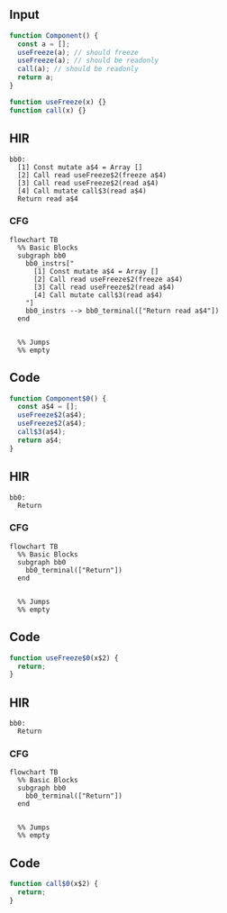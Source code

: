 
## Input

```javascript
function Component() {
  const a = [];
  useFreeze(a); // should freeze
  useFreeze(a); // should be readonly
  call(a); // should be readonly
  return a;
}

function useFreeze(x) {}
function call(x) {}

```

## HIR

```
bb0:
  [1] Const mutate a$4 = Array []
  [2] Call read useFreeze$2(freeze a$4)
  [3] Call read useFreeze$2(read a$4)
  [4] Call mutate call$3(read a$4)
  Return read a$4
```

### CFG

```mermaid
flowchart TB
  %% Basic Blocks
  subgraph bb0
    bb0_instrs["
      [1] Const mutate a$4 = Array []
      [2] Call read useFreeze$2(freeze a$4)
      [3] Call read useFreeze$2(read a$4)
      [4] Call mutate call$3(read a$4)  
    "]    
    bb0_instrs --> bb0_terminal(["Return read a$4"])  
  end
  

  %% Jumps
  %% empty
```

## Code

```javascript
function Component$0() {
  const a$4 = [];
  useFreeze$2(a$4);
  useFreeze$2(a$4);
  call$3(a$4);
  return a$4;
}

```
## HIR

```
bb0:
  Return
```

### CFG

```mermaid
flowchart TB
  %% Basic Blocks
  subgraph bb0
    bb0_terminal(["Return"])  
  end
  

  %% Jumps
  %% empty
```

## Code

```javascript
function useFreeze$0(x$2) {
  return;
}

```
## HIR

```
bb0:
  Return
```

### CFG

```mermaid
flowchart TB
  %% Basic Blocks
  subgraph bb0
    bb0_terminal(["Return"])  
  end
  

  %% Jumps
  %% empty
```

## Code

```javascript
function call$0(x$2) {
  return;
}

```
      